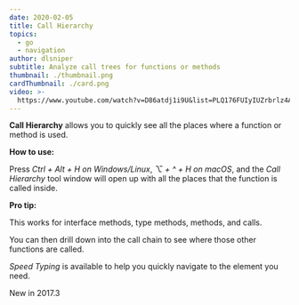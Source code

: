 ```yaml
---
date: 2020-02-05
title: Call Hierarchy
topics:
  - go
  - navigation
author: dlsniper
subtitle: Analyze call trees for functions or methods
thumbnail: ./thumbnail.png
cardThumbnail: ./card.png
video: >-
  https://www.youtube.com/watch?v=D86atdj1i9U&list=PLQ176FUIyIUZrbrlz4AY1V8VzBJKZyVlW&index=20
---
```

**Call Hierarchy** allows you to quickly see all the places where a function or method is used.

**How to use:**

Press _Ctrl + Alt + H on Windows/Linux_, _⌥ + ^ + H on macOS_, and the 
_Call Hierarchy_ tool window will open up with all the places that the function is called inside.

**Pro tip:**

This works for interface methods, type methods, methods, and calls.

You can then drill down into the call chain to see where those other functions are called.

_Speed Typing_ is available to help you quickly navigate to the element you need.

<span class="tag is-rounded">New in 2017.3</span>
